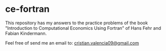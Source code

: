 # ce-fortran
This repository has my answers to the practice problems of the book "Introduction to Computational Economics Using Fortran" of Hans Fehr and Fabian Kindermann.

Feel free of send me an email to: cristian.valencia09@gmail.com
